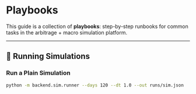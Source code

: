 # Playbooks

This guide is a collection of **playbooks**: step-by-step runbooks for common tasks in the arbitrage + macro simulation platform.

---

## 🚀 Running Simulations

### Run a Plain Simulation
```bash
python -m backend.sim.runner --days 120 --dt 1.0 --out runs/sim.json